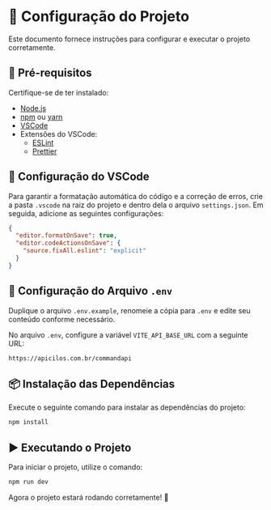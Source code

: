 # 🚀 Configuração do Projeto

Este documento fornece instruções para configurar e executar o projeto corretamente.

## 📌 Pré-requisitos

Certifique-se de ter instalado:

- [Node.js](https://nodejs.org/)
- [npm](https://www.npmjs.com/) ou [yarn](https://yarnpkg.com/)
- [VSCode](https://code.visualstudio.com/)
- Extensões do VSCode:
  - [ESLint](https://marketplace.visualstudio.com/items?itemName=dbaeumer.vscode-eslint)
  - [Prettier](https://marketplace.visualstudio.com/items?itemName=esbenp.prettier-vscode)

## 🔧 Configuração do VSCode

Para garantir a formatação automática do código e a correção de erros, crie a pasta `.vscode` na raiz do projeto e dentro dela o arquivo `settings.json`. Em seguida, adicione as seguintes configurações:

```json
{
  "editor.formatOnSave": true,
  "editor.codeActionsOnSave": {
    "source.fixAll.eslint": "explicit"
  }
}
```

## 📁 Configuração do Arquivo `.env`

Duplique o arquivo `.env.example`, renomeie a cópia para `.env` e edite seu conteúdo conforme necessário.

No arquivo `.env`, configure a variável `VITE_API_BASE_URL` com a seguinte URL:

```
https://apicilos.com.br/commandapi
```

## 📦 Instalação das Dependências

Execute o seguinte comando para instalar as dependências do projeto:

```sh
npm install
```

## ▶️ Executando o Projeto

Para iniciar o projeto, utilize o comando:

```sh
npm run dev
```

Agora o projeto estará rodando corretamente! 🎉
